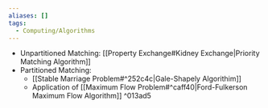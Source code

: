 ```yaml
---
aliases: []
tags:
  - Computing/Algorithms
---
```

- Unpartitioned Matching: [[Property Exchange#Kidney Exchange|Priority Matching Algorithm]]
- Partitioned Matching: 
    - [[Stable Marriage Problem#^252c4c|Gale-Shapely Algorithim]]
    - Application of [[Maximum Flow Problem#^caff40|Ford-Fulkerson Maximum Flow Algorithm]] ^013ad5

